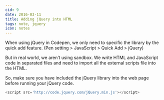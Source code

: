 ```yaml
---
cid: 9
date: 2016-03-11
title: Adding jQuery into HTML
tags: note, jquery
icon: notes
---
```


When using jQuery in Codepen, we only need to specific the library by the quick add feature. (Pen setting > JavaScript > Quick Add > jQuery)

But in real world, we aren’t using sandbox. We write HTML and JavaScript code in separated files and need to import all the external scripts file into the HTML.

So, make sure you have included the jQuery library into the web page before running your jQuery code.

```javascript
<script src='http://code.jquery.com/jQuery.min.js'></script>
```